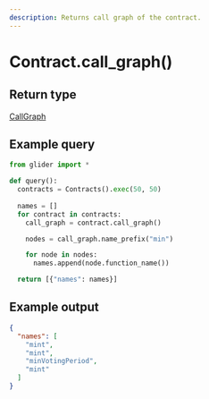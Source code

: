 ```yaml
---
description: Returns call graph of the contract.
---
```


# Contract.call\_graph()

## Return type

[CallGraph](../callgraph/)

## Example query

```python
from glider import *

def query():
  contracts = Contracts().exec(50, 50)
  
  names = []
  for contract in contracts:
    call_graph = contract.call_graph()

    nodes = call_graph.name_prefix("min")

    for node in nodes:
      names.append(node.function_name())

  return [{"names": names}]
```

## Example output

```json
{
  "names": [
    "mint",
    "mint",
    "minVotingPeriod",
    "mint"
  ]
}
```
